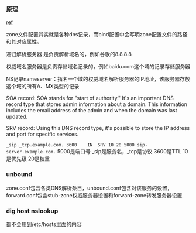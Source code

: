 ### 原理

[ref](https://juejin.cn/post/6844903497494855687)

zone文件配置其实就是各种dns记录，而bind配置中会写明zone配置文件的路径和其对应属性。

递归解析服务器 是负责解析域名的，例如谷歌的8.8.8.8 

权威域名服务器是负责存储域名记录的，例如baidu.com这个域的记录存储服务器

NS记录nameserver：指名一个域的权威域名解析服务器的IP地址，该服务器存放这个域的所有A、MX类型的记录

SOA record: SOA stands for "start of authority." It's an important DNS record type that stores admin information about a domain. This information includes the email address of the admin and when the domain was last updated.

SRV record: Using this DNS record type, it's possible to store the IP address and port for specific services.

`_sip._tcp.example.com. 3600	IN	SRV	10 20 5000 sip-server.example.com.`
5000是端口号 _sip是服务名，_tcp是协议 3600是TTL 10是优先级 20是权重

### unbound

zone.conf包含各类DNS解析条目，unbound.conf包含对该服务的设置，forward.conf包含stub-zone权威服务器设置和forward-zone转发服务器设置


### dig host nslookup

都不会用到/etc/hosts里面的内容